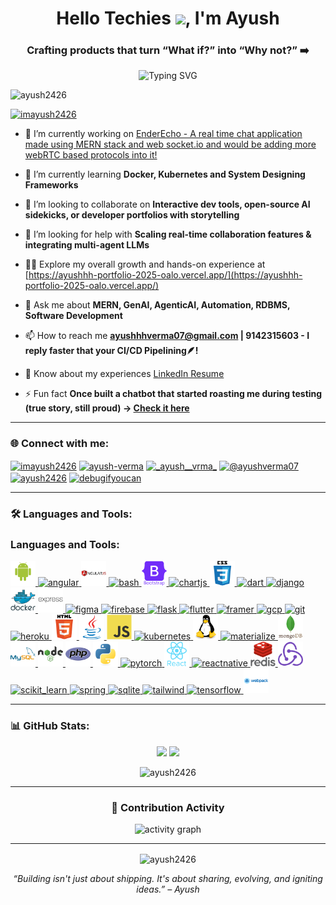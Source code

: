 <h1 align="center">Hello Techies <img src="https://media.giphy.com/media/hvRJCLFzcasrR4ia7z/giphy.gif" width="30px">, I'm Ayush</h1>
<h3 align="center">Crafting products that turn “What if?” into “Why not?” ➡️</h3>

<p align="center">
  <img src="https://readme-typing-svg.herokuapp.com?font=Fira+Code&size=22&pause=1000&color=09F7FF&center=true&vCenter=true&width=435&lines=Full-Stack+Developer;Open-Source+Contributor;AI+Builder;Code+with+Purpose+%F0%9F%94%A5" alt="Typing SVG" />
</p>

<p align="left"> <img src="https://komarev.com/ghpvc/?username=ayush2426&label=Profile%20views&color=0e75b6&style=flat" alt="ayush2426" /> </p>

<p align="left"> <a href="https://twitter.com/imayush2426" target="blank"><img src="https://img.shields.io/twitter/follow/imayush2426?logo=twitter&style=for-the-badge" alt="imayush2426" /></a> </p>

- 🔭 I’m currently working on [EnderEcho - A real time chat application made using MERN stack and web socket.io and would be adding more webRTC based protocols into it!](https://github.com/Ayush2426/EnderxEcho)

- 🌱 I’m currently learning **Docker, Kubernetes and System Designing Frameworks**

- 👯 I’m looking to collaborate on **Interactive dev tools, open-source AI sidekicks, or developer portfolios with storytelling**

- 🤝 I’m looking for help with **Scaling real-time collaboration features & integrating multi-agent LLMs**

- 👨‍💻 Explore my overall growth and hands-on experience at [https://ayushhh-portfolio-2025-oalo.vercel.app/](https://ayushhh-portfolio-2025-oalo.vercel.app/)

- 💬 Ask me about **MERN, GenAI, AgenticAI, Automation, RDBMS, Software Development**

- 📫 How to reach me **ayushhhverma07@gmail.com | 9142315603 - I reply faster that your CI/CD Pipelining🪶!**

- 📄 Know about my experiences [LinkedIn Resume](https://www.linkedin.com/in/ayush-verma-a076a7360/overlay/1752561508004/single-media-viewer/?profileId=ACoAAFnNpucBOSIubzxkffI26pPQLiuFOvkxTf0)

- ⚡ Fun fact **Once built a chatbot that started roasting me during testing (true story, still proud) → [Check it here](https://endermenchatbotaiayushhh.vercel.app/)**

---

<h3 align="left">🌐 Connect with me:</h3>
<p align="left">
  <a href="https://twitter.com/imayush2426" target="blank"><img align="center" src="https://raw.githubusercontent.com/rahuldkjain/github-profile-readme-generator/master/src/images/icons/Social/twitter.svg" alt="imayush2426" height="30" width="40" /></a>
  <a href="https://linkedin.com/in/ayush-verma" target="blank"><img align="center" src="https://raw.githubusercontent.com/rahuldkjain/github-profile-readme-generator/master/src/images/icons/Social/linked-in-alt.svg" alt="ayush-verma" height="30" width="40" /></a>
  <a href="https://instagram.com/_ayush__vrma_" target="blank"><img align="center" src="https://raw.githubusercontent.com/rahuldkjain/github-profile-readme-generator/master/src/images/icons/Social/instagram.svg" alt="_ayush__vrma_" height="30" width="40" /></a>
  <a href="https://www.hackerrank.com/@ayushverma07" target="blank"><img align="center" src="https://raw.githubusercontent.com/rahuldkjain/github-profile-readme-generator/master/src/images/icons/Social/hackerrank.svg" alt="@ayushverma07" height="30" width="40" /></a>
  <a href="https://codeforces.com/profile/ayush2426" target="blank"><img align="center" src="https://raw.githubusercontent.com/rahuldkjain/github-profile-readme-generator/master/src/images/icons/Social/codeforces.svg" alt="ayush2426" height="30" width="40" /></a>
  <a href="https://www.leetcode.com/debugifyoucan" target="blank"><img align="center" src="https://raw.githubusercontent.com/rahuldkjain/github-profile-readme-generator/master/src/images/icons/Social/leet-code.svg" alt="debugifyoucan" height="30" width="40" /></a>
</p>

---

<h3 align="left">🛠️ Languages and Tools:</h3>
<h3 align="left">Languages and Tools:</h3>
<p align="left"> <a href="https://developer.android.com" target="_blank" rel="noreferrer"> <img src="https://raw.githubusercontent.com/devicons/devicon/master/icons/android/android-original-wordmark.svg" alt="android" width="40" height="40"/> </a> <a href="https://angular.io" target="_blank" rel="noreferrer"> <img src="https://angular.io/assets/images/logos/angular/angular.svg" alt="angular" width="40" height="40"/> </a> <a href="https://angular.io" target="_blank" rel="noreferrer"> <img src="https://raw.githubusercontent.com/devicons/devicon/master/icons/angularjs/angularjs-original-wordmark.svg" alt="angularjs" width="40" height="40"/> </a> <a href="https://www.gnu.org/software/bash/" target="_blank" rel="noreferrer"> <img src="https://www.vectorlogo.zone/logos/gnu_bash/gnu_bash-icon.svg" alt="bash" width="40" height="40"/> </a> <a href="https://getbootstrap.com" target="_blank" rel="noreferrer"> <img src="https://raw.githubusercontent.com/devicons/devicon/master/icons/bootstrap/bootstrap-plain-wordmark.svg" alt="bootstrap" width="40" height="40"/> </a> <a href="https://www.chartjs.org" target="_blank" rel="noreferrer"> <img src="https://www.chartjs.org/media/logo-title.svg" alt="chartjs" width="40" height="40"/> </a> <a href="https://www.w3schools.com/css/" target="_blank" rel="noreferrer"> <img src="https://raw.githubusercontent.com/devicons/devicon/master/icons/css3/css3-original-wordmark.svg" alt="css3" width="40" height="40"/> </a> <a href="https://dart.dev" target="_blank" rel="noreferrer"> <img src="https://www.vectorlogo.zone/logos/dartlang/dartlang-icon.svg" alt="dart" width="40" height="40"/> </a> <a href="https://www.djangoproject.com/" target="_blank" rel="noreferrer"> <img src="https://cdn.worldvectorlogo.com/logos/django.svg" alt="django" width="40" height="40"/> </a> <a href="https://www.docker.com/" target="_blank" rel="noreferrer"> <img src="https://raw.githubusercontent.com/devicons/devicon/master/icons/docker/docker-original-wordmark.svg" alt="docker" width="40" height="40"/> </a> <a href="https://expressjs.com" target="_blank" rel="noreferrer"> <img src="https://raw.githubusercontent.com/devicons/devicon/master/icons/express/express-original-wordmark.svg" alt="express" width="40" height="40"/> </a> <a href="https://www.figma.com/" target="_blank" rel="noreferrer"> <img src="https://www.vectorlogo.zone/logos/figma/figma-icon.svg" alt="figma" width="40" height="40"/> </a> <a href="https://firebase.google.com/" target="_blank" rel="noreferrer"> <img src="https://www.vectorlogo.zone/logos/firebase/firebase-icon.svg" alt="firebase" width="40" height="40"/> </a> <a href="https://flask.palletsprojects.com/" target="_blank" rel="noreferrer"> <img src="https://www.vectorlogo.zone/logos/pocoo_flask/pocoo_flask-icon.svg" alt="flask" width="40" height="40"/> </a> <a href="https://flutter.dev" target="_blank" rel="noreferrer"> <img src="https://www.vectorlogo.zone/logos/flutterio/flutterio-icon.svg" alt="flutter" width="40" height="40"/> </a> <a href="https://www.framer.com/" target="_blank" rel="noreferrer"> <img src="https://www.vectorlogo.zone/logos/framer/framer-icon.svg" alt="framer" width="40" height="40"/> </a> <a href="https://cloud.google.com" target="_blank" rel="noreferrer"> <img src="https://www.vectorlogo.zone/logos/google_cloud/google_cloud-icon.svg" alt="gcp" width="40" height="40"/> </a> <a href="https://git-scm.com/" target="_blank" rel="noreferrer"> <img src="https://www.vectorlogo.zone/logos/git-scm/git-scm-icon.svg" alt="git" width="40" height="40"/> </a> <a href="https://heroku.com" target="_blank" rel="noreferrer"> <img src="https://www.vectorlogo.zone/logos/heroku/heroku-icon.svg" alt="heroku" width="40" height="40"/> </a> <a href="https://www.w3.org/html/" target="_blank" rel="noreferrer"> <img src="https://raw.githubusercontent.com/devicons/devicon/master/icons/html5/html5-original-wordmark.svg" alt="html5" width="40" height="40"/> </a> <a href="https://www.java.com" target="_blank" rel="noreferrer"> <img src="https://raw.githubusercontent.com/devicons/devicon/master/icons/java/java-original.svg" alt="java" width="40" height="40"/> </a> <a href="https://developer.mozilla.org/en-US/docs/Web/JavaScript" target="_blank" rel="noreferrer"> <img src="https://raw.githubusercontent.com/devicons/devicon/master/icons/javascript/javascript-original.svg" alt="javascript" width="40" height="40"/> </a> <a href="https://kubernetes.io" target="_blank" rel="noreferrer"> <img src="https://www.vectorlogo.zone/logos/kubernetes/kubernetes-icon.svg" alt="kubernetes" width="40" height="40"/> </a> <a href="https://www.linux.org/" target="_blank" rel="noreferrer"> <img src="https://raw.githubusercontent.com/devicons/devicon/master/icons/linux/linux-original.svg" alt="linux" width="40" height="40"/> </a> <a href="https://materializecss.com/" target="_blank" rel="noreferrer"> <img src="https://raw.githubusercontent.com/prplx/svg-logos/5585531d45d294869c4eaab4d7cf2e9c167710a9/svg/materialize.svg" alt="materialize" width="40" height="40"/> </a> <a href="https://www.mongodb.com/" target="_blank" rel="noreferrer"> <img src="https://raw.githubusercontent.com/devicons/devicon/master/icons/mongodb/mongodb-original-wordmark.svg" alt="mongodb" width="40" height="40"/> </a> <a href="https://www.mysql.com/" target="_blank" rel="noreferrer"> <img src="https://raw.githubusercontent.com/devicons/devicon/master/icons/mysql/mysql-original-wordmark.svg" alt="mysql" width="40" height="40"/> </a> <a href="https://nodejs.org" target="_blank" rel="noreferrer"> <img src="https://raw.githubusercontent.com/devicons/devicon/master/icons/nodejs/nodejs-original-wordmark.svg" alt="nodejs" width="40" height="40"/> </a> <a href="https://www.php.net" target="_blank" rel="noreferrer"> <img src="https://raw.githubusercontent.com/devicons/devicon/master/icons/php/php-original.svg" alt="php" width="40" height="40"/> </a> <a href="https://www.python.org" target="_blank" rel="noreferrer"> <img src="https://raw.githubusercontent.com/devicons/devicon/master/icons/python/python-original.svg" alt="python" width="40" height="40"/> </a> <a href="https://pytorch.org/" target="_blank" rel="noreferrer"> <img src="https://www.vectorlogo.zone/logos/pytorch/pytorch-icon.svg" alt="pytorch" width="40" height="40"/> </a> <a href="https://reactjs.org/" target="_blank" rel="noreferrer"> <img src="https://raw.githubusercontent.com/devicons/devicon/master/icons/react/react-original-wordmark.svg" alt="react" width="40" height="40"/> </a> <a href="https://reactnative.dev/" target="_blank" rel="noreferrer"> <img src="https://reactnative.dev/img/header_logo.svg" alt="reactnative" width="40" height="40"/> </a> <a href="https://redis.io" target="_blank" rel="noreferrer"> <img src="https://raw.githubusercontent.com/devicons/devicon/master/icons/redis/redis-original-wordmark.svg" alt="redis" width="40" height="40"/> </a> <a href="https://redux.js.org" target="_blank" rel="noreferrer"> <img src="https://raw.githubusercontent.com/devicons/devicon/master/icons/redux/redux-original.svg" alt="redux" width="40" height="40"/> </a> <a href="https://scikit-learn.org/" target="_blank" rel="noreferrer"> <img src="https://upload.wikimedia.org/wikipedia/commons/0/05/Scikit_learn_logo_small.svg" alt="scikit_learn" width="40" height="40"/> </a> <a href="https://spring.io/" target="_blank" rel="noreferrer"> <img src="https://www.vectorlogo.zone/logos/springio/springio-icon.svg" alt="spring" width="40" height="40"/> </a> <a href="https://www.sqlite.org/" target="_blank" rel="noreferrer"> <img src="https://www.vectorlogo.zone/logos/sqlite/sqlite-icon.svg" alt="sqlite" width="40" height="40"/> </a> <a href="https://tailwindcss.com/" target="_blank" rel="noreferrer"> <img src="https://www.vectorlogo.zone/logos/tailwindcss/tailwindcss-icon.svg" alt="tailwind" width="40" height="40"/> </a> <a href="https://www.tensorflow.org" target="_blank" rel="noreferrer"> <img src="https://www.vectorlogo.zone/logos/tensorflow/tensorflow-icon.svg" alt="tensorflow" width="40" height="40"/> </a> <a href="https://webpack.js.org" target="_blank" rel="noreferrer"> <img src="https://raw.githubusercontent.com/devicons/devicon/d00d0969292a6569d45b06d3f350f463a0107b0d/icons/webpack/webpack-original-wordmark.svg" alt="webpack" width="40" height="40"/> </a> </p>
</p>

---

<h3 align="left">📊 GitHub Stats:</h3>

<p align="center">
  <img width="48%" src="https://github-readme-stats.vercel.app/api?username=ayush2426&show_icons=true&theme=radical" />
  <img width="48%" src="https://github-readme-stats.vercel.app/api/top-langs/?username=ayush2426&layout=compact&theme=radical" />
</p>

<p align="center">
  <img src="https://github-readme-streak-stats.herokuapp.com/?user=ayush2426&theme=radical" alt="ayush2426" />
</p>

---

<h3 align="center">🚀 Contribution Activity</h3>

<p align="center">
  <img src="https://github-readme-activity-graph.vercel.app/graph?username=ayush2426&theme=react-dark&hide_border=true" alt="activity graph" />
</p>

---
<p align="center" ><img align="center" src="https://github-readme-streak-stats.herokuapp.com/?user=ayush2426&" alt="ayush2426" /></p>

<p align="center">
  <i>“Building isn't just about shipping. It's about sharing, evolving, and igniting ideas.” – Ayush</i>
</p>
